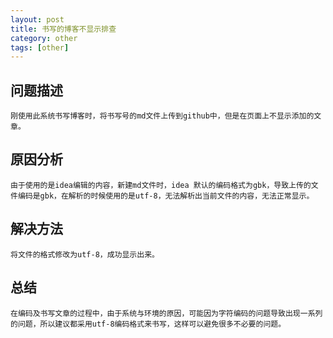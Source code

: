 ```yaml
---
layout: post
title: 书写的博客不显示排查
category: other
tags: [other]
---
```


## 问题描述
    刚使用此系统书写博客时，将书写号的md文件上传到github中，但是在页面上不显示添加的文章。

## 原因分析
    由于使用的是idea编辑的内容，新建md文件时，idea 默认的编码格式为gbk，导致上传的文件编码是gbk，在解析的时候使用的是utf-8，无法解析出当前文件的内容，无法正常显示。
 
## 解决方法
    将文件的格式修改为utf-8，成功显示出来。

## 总结
    在编码及书写文章的过程中，由于系统与环境的原因，可能因为字符编码的问题导致出现一系列的问题，所以建议都采用utf-8编码格式来书写，这样可以避免很多不必要的问题。